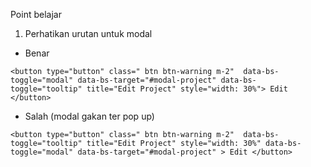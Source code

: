 Point belajar 
1. Perhatikan urutan untuk modal
- Benar
```
<button type="button" class=" btn btn-warning m-2"  data-bs-toggle="modal" data-bs-target="#modal-project" data-bs-toggle="tooltip" title="Edit Project" style="width: 30%"> Edit </button>
```


- Salah (modal gakan ter pop up)
```
<button type="button" class=" btn btn-warning m-2"  data-bs-toggle="tooltip" title="Edit Project" style="width: 30%" data-bs-toggle="modal" data-bs-target="#modal-project" > Edit </button>
```